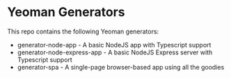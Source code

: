 # Yeoman Generators

This repo contains the following Yeoman generators:

- generator-node-app - A basic NodeJS app with Typescript support
- generator-node-express-app - A basic NodeJS Express server with Typescript support
- generator-spa - A single-page browser-based app using all the goodies
